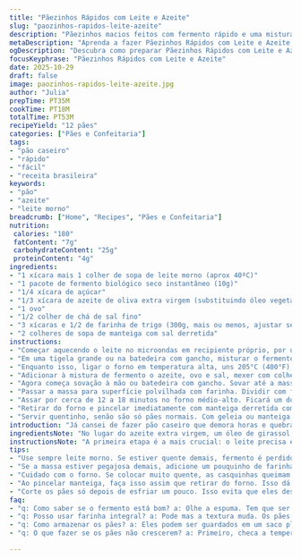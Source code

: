 ```yaml
---
title: "Pãezinhos Rápidos com Leite e Azeite"
slug: "paozinhos-rapidos-leite-azeite"
description: "Pãezinhos macios feitos com fermento rápido e uma mistura de óleo vegetal e azeite, que confere um toque especial no sabor. Uma massa que cresce rápido, ideal pra quem não quer esperar horas. A textura é leve, com casquinha dourada e interior fofinho. Substituir óleo por azeite traz mais complexidade. Usar leite morno certo é crucial ou estraga tudo. Receita rende 12 unidades."
metaDescription: "Aprenda a fazer Pãezinhos Rápidos com Leite e Azeite, macios e prontos em menos de uma hora. Receita perfeita para momentos especiais."
ogDescription: "Descubra como preparar Pãezinhos Rápidos com Leite e Azeite, pães fofos que vão deixar sua casa cheirando amor e carinho. Receita imperdível."
focusKeyphrase: "Pãezinhos Rápidos com Leite e Azeite"
date: 2025-10-29
draft: false
image: paozinhos-rapidos-leite-azeite.jpg
author: "Julia"
prepTime: PT35M
cookTime: PT18M
totalTime: PT53M
recipeYield: "12 pães"
categories: ["Pães e Confeitaria"]
tags:
- "pão caseiro"
- "rápido"
- "fácil"
- "receita brasileira"
keywords:
- "pão"
- "azeite"
- "leite morno"
breadcrumb: ["Home", "Recipes", "Pães e Confeitaria"]
nutrition: 
 calories: "180"
 fatContent: "7g"
 carbohydrateContent: "25g"
 proteinContent: "4g"
ingredients:
- "1 xícara mais 1 colher de sopa de leite morno (aprox 40ºC)"
- "1 pacote de fermento biológico seco instantâneo (10g)"
- "1/4 xícara de açúcar"
- "1/3 xícara de azeite de oliva extra virgem (substituindo óleo vegetal para sabor)"
- "1 ovo"
- "1/2 colher de chá de sal fino"
- "3 xícaras e 1/2 de farinha de trigo (300g, mais ou menos, ajustar se precisar)"
- "2 colheres de sopa de manteiga com sal derretida"
instructions:
- "Começar aquecendo o leite no microondas em recipiente próprio, por uns 60 a 80 segundos. Passar perto de 40ºC (105-113°F). Se passar muito, deixar esfriar; leite quente demais mata fermento. Tem que estar morninho e não quente."
- "Em uma tigela grande ou na batedeira com gancho, misturar o fermento seco com o açúcar. Despejar o leite morno e mexer só pra incorporar. Esperar uns 8 a 12 minutos até formar uma espuma até espessa — cheiro doce e fermentado aparece; sem isso, abortar: fermento morreu ou temperatura errada."
- "Enquanto isso, ligar o forno em temperatura alta, uns 205°C (400°F), e untar uma assadeira 23x33 cm com manteiga fria; vai ajudar pães não grudarem e dourarem por igual."
- "Adicionar à mistura de fermento o azeite, ovo e sal, mexer com colher. Aos poucos, colocar a farinha. Sugiro dividir em 4 partes - ir misturando até incorporar, sem bater ou sovar muito cedo; massa deve ficar um pouco pegajosa no início."
- "Agora começa sovação à mão ou batedeira com gancho. Sovar até a massa desgrudar das paredes da tigela e ficar mais elástica, tipo bate um som seco ao bater na lateral. Isso indica o glúten se formando. Se sentir muito pegajoso, jogar um pouco mais de farinha, mas devagar."
- "Passar a massa para superfície polvilhada com farinha. Dividir com faca ou espátula em 12 bolinhas de tamanho uniforme. Vale pesar se quiser precisão. Colocar na forma, de preferência filinha formando fileiras. Não vão tocar — é normal. Cobrir com pano limpo e deixar crescer uns 12 a 15 minutos num local quente, longe de vento; pães incham e encostam."
- "Assar por cerca de 12 a 18 minutos no forno médio-alto. Ficará um dourado elegante, não exagerar para não secar. Se escurecer rápido demais, cobrir com papel alumínio e continuar cozinhando."
- "Retirar do forno e pincelar imediatamente com manteiga derretida com sal. A gordura dá brilho, sabor, e ainda mantém crosta macia ao esfriar."
- "Servir quentinho, senão são só pães normais. Com geleia ou manteiga, melhor ainda."
introduction: "Já cansei de fazer pão caseiro que demora horas e quebra a paciência. Jogando com fermento instantâneo e leite morno no ponto certo, esses pães ficam prontos rápido e ainda soltam aroma que faz os vizinhos se ajoelharem. O toque do azeite mudou tudo da última fornada para cá; óleo sempre foi mais neutro, mas o azeite traz um sabor que invade a cozinha. O segredo de verdade está na temperatura e textura da massa — mole no começo, firme depois da sova. Experimente cortar só depois de esfriar um pouco para ver a estrutura interna sem desmanchar. Caso o fermento não formar espuma, esquece, receita vai ralar. Aprenda a reconhecer o som da massa arranhando o bowl e o cheiro do fermento em ação."
ingredientsNote: "No lugar do azeite extra virgem, um óleo de girassol ou canola neutro serve, mas perde o sabor extra que o azeite dá. Farinha de trigo comum pode variar muito; ajuste conforme o toque na massa. Ou seja: não coloque toda a farinha de uma vez. Tenha paciência para não deixar massa seca - ela precisa ficar elástica e um pouco grudenta, dificultar o sovar.Se o leite for muito quente, fermento some e pães não crescem. Se frio demais, fermento demora demais para agir. Não vá inventar de substituir por água sem adaptar fermento - leite acrescenta sabor e superfície melhor para o pão."
instructionsNote: "A primeira etapa é a mais crucial: o leite precisa estar quente na medida certa para ativar o fermento. A espuma indica que está tudo certo - cheiro doce e textura fofa. Sovar o ponto certo não precisa ser exato em minutos; sinta a massa, ela deve ficar macia e elástica, soltando das mãos e da tigela. Dividir em bolinhas iguais ajuda a assar por igual e evitar pães crus por dentro. O crescimento na forma é rápido com fermento instantâneo - 10 a 15 minutos chegam. No forno, observe o dourado lindo na superfície e ligeiro som oco ao bater. Passar manteiga depois de assar cria uma crosta delícia, controla a secura no resfriamento e ainda perfuma. Quem não tem manteiga pode usar azeite, dá um efeito diferente mas funciona. Caso pães fiquem duros, muito provável que ou forno estava quente demais ou assou demais - ajuste temperatura na próxima."
tips:
- "Use sempre leite morno. Se estiver quente demais, fermento é perdido. Se muito frio, pães não crescem. A temperatura é tudo. Olhe bem a espuma. Tem que ser doce e espessa, essa parte é vital para sucesso."
- "Se a massa estiver pegajosa demais, adicione um pouquinho de farinha de cada vez. Não exagere. A textura tem que ser elástica, mas não seca. Você une as bolinhas na mão, certo? Tem que desgrudar, essa é a pista."
- "Cuidado com o forno. Se colocar muito quente, as casquinhas queimam antes de assar o interior. Um truque é colocar a mão na porta e sentir o calor. Se queima seu braço, ajuste a temperatura para ficar na média. Pães precisam de calor controlado."
- "Ao pincelar manteiga, faça isso assim que retirar do forno. Isso dá brilho e textura gostosa. Se não tiver manteiga, azeite pode substituir. Muda um pouco o sabor, mas é eficácia garantida. Não deixe de lado."
- "Corte os pães só depois de esfriar um pouco. Isso evita que eles desmanchem. O cheiro? Uma delícia. Quando estiverem mornos, mas não quentes, coloque um pouco de geleia. A combinação é perfeita."
faq:
- "q: Como saber se o fermento está bom? a: Olhe a espuma. Tem que ser fofa e com aroma doce. Se não tiver, ferrou. teste outro fermento. Temperatura do leite é crucial."
- "q: Posso usar farinha integral? a: Pode mas a textura muda. Os pães vão ficar mais densos. E ajuste o líquido, talvez precise errar um pouco no ponto. Muita farinha faz ficar seco."
- "q: Como armazenar os pães? a: Eles podem ser guardados em um saco plástico. Mas não deixe muito tempo. Pão é fresco, dura melhor. Se estiver duro, aquece um pouquinho no forno."
- "q: O que fazer se os pães não crescerem? a: Primeiro, checa a temperatura do leite. Fermento ativo é essencial. Tente deixá-los em um lugar quente. Mexa a massa pra ativar o glúten."

---
```

